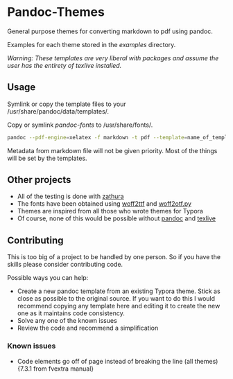 # Pandoc-Themes
General purpose themes for converting markdown to pdf using pandoc.

Examples for each theme stored in the _examples_ directory.

__Warning_: These templates are very liberal with packages and assume the user has the entirety of texlive installed._

## Usage

Symlink or copy the template files to your /usr/share/pandoc/data/templates/.

Copy or symlink _pandoc-fonts_ to /usr/share/fonts/.

```bash
pandoc --pdf-engine=xelatex -f markdown -t pdf --template=name_of_template.tex /path/to/markdown/file.md > /path/to/pdf/file.pdf
```
Metadata from markdown file will not be given priority. Most of the things will be set by the templates.

## Other projects
+ All of the testing is done with [zathura](https://wiki.archlinux.org/title/zathura)
+ The fonts have been obtained using [woff2ttf](https://archlinux.org/packages/extra/x86_64/woff2/) and [woff2otf.py](https://github.com/hanikesn/woff2otf)
+ Themes are inspired from all those who wrote themes for Typora
+ Of course, none of this would be possible without [pandoc](https://pandoc.org/) and [texlive](https://www.tug.org/texlive/)


## Contributing
This is too big of a project to be handled by one person. So if you have the skills please consider contributing code.

Possible ways you can help:
+ Create a new pandoc template from an existing Typora theme. Stick as close as possible to the original source. If you want to do this I would recommend copying any template here and editing it to create the new one as it maintains code consistency.
+ Solve any one of the known issues
+ Review the code and recommend a simplification

### Known issues
+ Code elements go off of page instead of breaking the line (all themes) {7.3.1 from fvextra manual}
